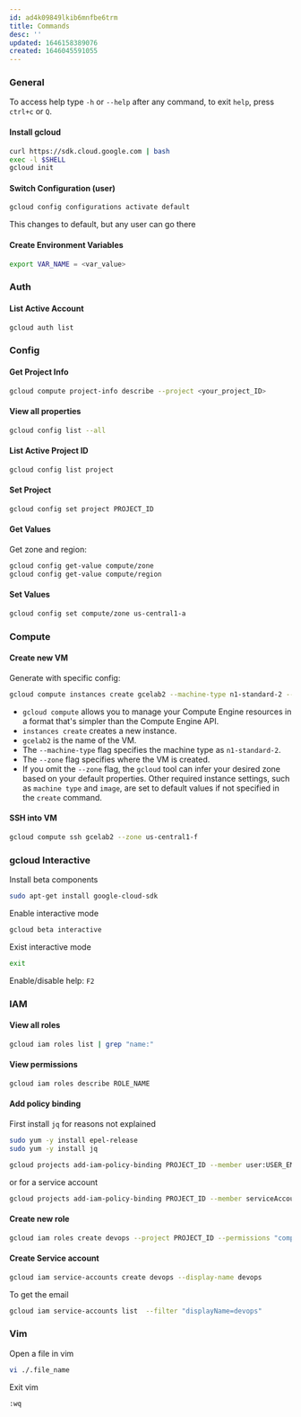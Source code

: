 ```yaml
---
id: ad4k09849lkib6mnfbe6trm
title: Commands
desc: ''
updated: 1646158389076
created: 1646045591055
---
```


### General
To access help type `-h` or `--help` after any command, to exit `help`, press `ctrl+c` or `Q`.

#### Install gcloud
```bash
curl https://sdk.cloud.google.com | bash
exec -l $SHELL
gcloud init
```

#### Switch Configuration (user)
```bash
gcloud config configurations activate default
```
This changes to default, but any user can go there

#### Create Environment Variables
```bash
export VAR_NAME = <var_value>
```

### Auth

#### List Active Account

```bash
gcloud auth list
```

### Config

#### Get Project Info
```bash
gcloud compute project-info describe --project <your_project_ID>
```

#### View all properties
```bash
gcloud config list --all
```

#### List Active Project ID
```bash
gcloud config list project
```

#### Set Project
```bash
gcloud config set project PROJECT_ID
```

#### Get Values
Get zone and region:
```bash
gcloud config get-value compute/zone
gcloud config get-value compute/region
```

#### Set Values
```bash
gcloud config set compute/zone us-central1-a
```

### Compute

#### Create new VM
Generate with specific config:
```bash
gcloud compute instances create gcelab2 --machine-type n1-standard-2 --zone us-central1-f
```

- `gcloud compute` allows you to manage your Compute Engine resources in a format that's simpler than the Compute Engine API.
- `instances create` creates a new instance.
- `gcelab2` is the name of the VM.
- The `--machine-type` flag specifies the machine type as `n1-standard-2`.
- The `--zone` flag specifies where the VM is created.
- If you omit the `--zone` flag, the `gcloud` tool can infer your desired zone based on your default properties. Other required instance settings, such as `machine type` and `image`, are set to default values if not specified in the `create` command.

#### SSH into VM
```bash
gcloud compute ssh gcelab2 --zone us-central1-f
```

### gcloud Interactive
Install beta components
```bash
sudo apt-get install google-cloud-sdk
```

Enable interactive mode
```bash
gcloud beta interactive
```

Exist interactive mode
```bash
exit
```

Enable/disable help: `F2`


### IAM
#### View all roles
```bash
gcloud iam roles list | grep "name:"
```
#### View permissions
```bash
gcloud iam roles describe ROLE_NAME
```

#### Add policy binding
First install `jq` for reasons not explained
```bash
sudo yum -y install epel-release
sudo yum -y install jq
```

```bash
gcloud projects add-iam-policy-binding PROJECT_ID --member user:USER_EMAIL --role=roles/viewer
```
or for a service account
```bash
gcloud projects add-iam-policy-binding PROJECT_ID --member serviceAccount:SA --role=roles/iam.serviceAccountUser
```

#### Create new role
```bash
gcloud iam roles create devops --project PROJECT_ID --permissions "compute.instances.create,compute.instances.delete,compute.instances.start,compute.instances.stop,compute.instances.update,compute.disks.create,compute.subnetworks.use,compute.subnetworks.useExternalIp,compute.instances.setMetadata,compute.instances.setServiceAccount"
```

#### Create Service account
```bash
gcloud iam service-accounts create devops --display-name devops
```
To get the email
```bash
gcloud iam service-accounts list  --filter "displayName=devops"
```

### Vim
Open a file in vim
```bash
vi ./.file_name
```

Exit vim
```vim
:wq
```